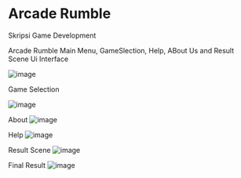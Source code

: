 # Arcade Rumble
 Skripsi Game Development

Arcade Rumble Main Menu, GameSlection, Help, ABout Us and Result Scene Ui Interface

![image](https://github.com/user-attachments/assets/4703446e-8ac7-49b8-b652-a809d6c8d86e)

Game Selection 

![image](https://github.com/user-attachments/assets/7fc5efb1-fff8-43d7-8594-5b33c51e344c)

About
![image](https://github.com/user-attachments/assets/e1b18734-ca02-4739-b22d-dcda23e99b25)

Help
![image](https://github.com/user-attachments/assets/6f4ca1df-9527-411d-acb0-4e4375b90015)

Result Scene
![image](https://github.com/user-attachments/assets/f48e16b0-c58c-40e0-977d-c8efedfefd1d)

Final Result
![image](https://github.com/user-attachments/assets/fd9bfbda-c2fc-44f7-8636-bc9a7eaf04a9)

